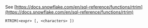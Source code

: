 See [https://docs.snowflake.com/en/sql-reference/functions/rtrim](https://docs.snowflake.com/en/sql-reference/functions/rtrim)
```
RTRIM(<expr> [, <characters> ])
```
